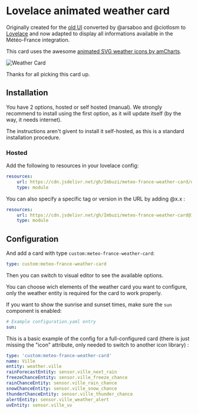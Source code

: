 # Lovelace animated weather card

Originally created for the [old UI](https://community.home-assistant.io/t/custom-ui-weather-state-card-with-a-question/23008) converted by @arsaboo and @ciotlosm to [Lovelace](https://community.home-assistant.io/t/custom-ui-weather-state-card-with-a-question/23008/291) and now adapted to display all informations available in the Météo-France integration.

This card uses the awesome [animated SVG weather icons by amCharts](https://www.amcharts.com/free-animated-svg-weather-icons/).

![Weather Card](https://github.com/Imbuzi/meteo-france-weather-card/blob/master/weather-card.gif?raw=true)

Thanks for all picking this card up.

## Installation

You have 2 options, hosted or self hosted (manual).
We strongly recommend to install using the first option, as it will update itself (by the way, it needs internet).

The instructions aren't givent to install it self-hosted, as this is a standard installation procedure.

### Hosted

Add the following to resources in your lovelace config:

```yaml
resources:
    url: https://cdn.jsdelivr.net/gh/Imbuzi/meteo-france-weather-card/dist/meteo-france-weather-card.js
    type: module
```

You can also specify a specific tag or version in the URL by adding @x.x :

```yaml
resources:
    url: https://cdn.jsdelivr.net/gh/Imbuzi/meteo-france-weather-card@1.1/dist/meteo-france-weather-card.js
    type: module
```

## Configuration

And add a card with type `custom:meteo-france-weather-card`:

```yaml
type: custom:meteo-france-weather-card
```

Then you can switch to visual editor to see the available options.

You can choose wich elements of the weather card you want to configure, only the weather entity is required for the card to work properly.

If you want to show the sunrise and sunset times, make sure the `sun` component is enabled:

```yaml
# Example configuration.yaml entry
sun:
```

This is a basic example of the config for a full-configured card (there is just missing the "icon" attribute, only needed to switch to another icon library) :

```yaml
type: 'custom:meteo-france-weather-card'
name: Ville
entity: weather.ville
rainForecastEntity: sensor.ville_next_rain
freezeChanceEntity: sensor.ville_freeze_chance
rainChanceEntity: sensor.ville_rain_chance
snowChanceEntity: sensor.ville_snow_chance
thunderChanceEntity: sensor.ville_thunder_chance
alertEntity: sensor.ville_weather_alert
uvEntity: sensor.ville_uv
```
